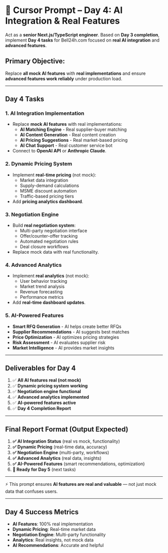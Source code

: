 # 🚀 **Cursor Prompt – Day 4: AI Integration & Real Features**

Act as a **senior Next.js/TypeScript engineer**. Based on **Day 3 completion**, implement **Day 4 tasks** for Bell24h.com focused on **real AI integration** and **advanced features**.

## **Primary Objective:**

Replace **all mock AI features** with **real implementations** and ensure **advanced features work reliably** under production load.

---

## **Day 4 Tasks**

### **1. AI Integration Implementation**

* Replace **mock AI features** with real implementations:
  * **AI Matching Engine** - Real supplier-buyer matching
  * **AI Content Generation** - Real content creation
  * **AI Pricing Suggestions** - Real market-based pricing
  * **AI Chat Support** - Real customer service bot
* Connect to **OpenAI API** or **Anthropic Claude**.

### **2. Dynamic Pricing System**

* Implement **real-time pricing** (not mock):
  * Market data integration
  * Supply-demand calculations
  * MSME discount automation
  * Traffic-based pricing tiers
* Add **pricing analytics dashboard**.

### **3. Negotiation Engine**

* Build **real negotiation system**:
  * Multi-party negotiation interface
  * Offer/counter-offer tracking
  * Automated negotiation rules
  * Deal closure workflows
* Replace mock data with real functionality.

### **4. Advanced Analytics**

* Implement **real analytics** (not mock):
  * User behavior tracking
  * Market trend analysis
  * Revenue forecasting
  * Performance metrics
* Add **real-time dashboard updates**.

### **5. AI-Powered Features**

* **Smart RFQ Generation** - AI helps create better RFQs
* **Supplier Recommendations** - AI suggests best matches
* **Price Optimization** - AI optimizes pricing strategies
* **Risk Assessment** - AI evaluates supplier risk
* **Market Intelligence** - AI provides market insights

---

## **Deliverables for Day 4**

1. ✅ **All AI features real (not mock)**
2. ✅ **Dynamic pricing system working**
3. ✅ **Negotiation engine functional**
4. ✅ **Advanced analytics implemented**
5. ✅ **AI-powered features active**
6. ✅ **Day 4 Completion Report**

---

## **Final Report Format (Output Expected)**

1. **✅ AI Integration Status** (real vs mock, functionality)
2. **✅ Dynamic Pricing** (real-time data, accuracy)
3. **✅ Negotiation Engine** (multi-party, workflows)
4. **✅ Advanced Analytics** (real data, insights)
5. **✅ AI-Powered Features** (smart recommendations, optimization)
6. **🎯 Ready for Day 5** (next tasks)

---

⚡ This prompt ensures **AI features are real and valuable** — not just mock data that confuses users.

---

## **Day 4 Success Metrics**

- **AI Features**: 100% real implementation
- **Dynamic Pricing**: Real-time market data
- **Negotiation Engine**: Multi-party functionality
- **Analytics**: Real insights, not mock data
- **AI Recommendations**: Accurate and helpful
